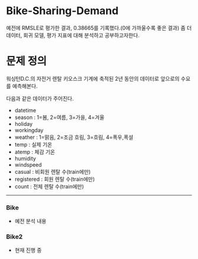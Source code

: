 # Bike-Sharing-Demand

예전에 RMSLE로 평가한 결과, 0.38665를 기록했다.(0에 가까울수록 좋은 결과)
좀 더 데이터, 회귀 모델, 평가 지표에 대해 분석하고 공부하고자한다.

# 문제 정의

워싱턴D.C.의 자전거 렌탈 키오스크 기계에 축적된 2년 동안의 데이터로 앞으로의 수요를 예측해본다.

다음과 같은 데이터가 주어진다.

- datetime 
- season : 1=봄, 2=여름, 3=가을, 4=겨울
- holiday
- workingday
- weather : 1=맑음, 2=조금 흐림, 3=흐림, 4=폭우,폭설
- temp : 실제 기온
- atemp : 체감 기온
- humidity
- windspeed
- casual : 비회원 렌탈 수(train에만)
- registered : 회원 렌탈 수(train에만)
- count : 전체 렌탈 수(train에만)

----------------------------
### Bike
- 예전 분석 내용

### Bike2
- 현재 진행 중 
